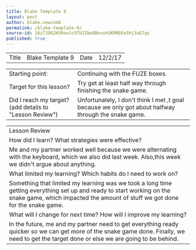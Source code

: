 ```yaml
---
title: Blake Template 9
layout: post
author: blake.newcomb
permalink: /blake-template-9/
source-id: 16z7JOG2KO9avic9Tb2IbeOBnxuhSKM8EKe5Hj3aE7qs
published: true
---
```

 

<table>
  <tr>
    <td>Title</td>
    <td>Blake Template 9</td>
    <td>Date</td>
    <td>12/2/17</td>
  </tr>
</table>


<table>
  <tr>
    <td>Starting point:</td>
    <td>Continuing with the FUZE boxes.</td>
  </tr>
  <tr>
    <td>Target for this lesson?</td>
    <td>Try get at least half way through finishing the snake game.</td>
  </tr>
  <tr>
    <td>Did I reach my target?
(add details to "Lesson Review")</td>
    <td>Unfortunately, I don't think I met ,t goal because we only got about halfway through the snake game.</td>
  </tr>
</table>


<table>
  <tr>
    <td>Lesson Review</td>
  </tr>
  <tr>
    <td>How did I learn? What strategies were effective?</td>
  </tr>
  <tr>
    <td>Me and my partner worked well because we were alternating with the keyboard, which we also did last week. Also,this week we didn't argue about anything.</td>
  </tr>
  <tr>
    <td>What limited my learning? Which habits do I need to work on?</td>
  </tr>
  <tr>
    <td>Something that limited my learning was we took a long time getting everything set up and ready to start working on the snake game, which impacted the amount of stuff we got done for the snake game.</td>
  </tr>
  <tr>
    <td>What will I change for next time? How will I improve my learning?</td>
  </tr>
  <tr>
    <td>In the future, me and my partner need to get everything ready quicker so we can get more of the snake game done. Finally, we need to get the target done or else we are going to be behind.</td>
  </tr>
</table>


